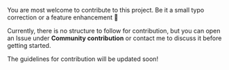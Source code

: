 You are most welcome to contribute to this project. Be it a small typo correction or a feature enhancement 🙂

Currently, there is no structure to follow for contribution, but you can open an Issue under **Community contribution** or contact me to discuss it before getting started.


The guidelines for contribution will be updated soon!
